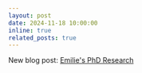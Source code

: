 ```yaml
---
layout: post
date: 2024-11-18 10:00:00
inline: true
related_posts: true
---
```


New blog post: [Emilie's PhD Research](/blog/2024/phd/)
